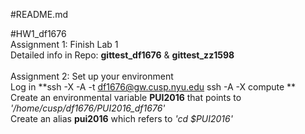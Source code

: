 #README.md

#HW1_df1676
<br/>Assignment 1: Finish Lab 1
<br/>Detailed info in Repo: <b>gittest_df1676</b> & <b>gittest_zz1598</b>
<br/>
<br/>Assignment 2: Set up your environment
<br/>Log in **ssh -X -A -t df1676@gw.cusp.nyu.edu ssh -A -X compute **
<br/>Create an environmental variable **PUI2016** 
that points to *'/home/cusp/df1676/PUI2016_df1676'*
<br/>Create an alias <b>pui2016</b> which refers to *'cd $PUI2016'*
